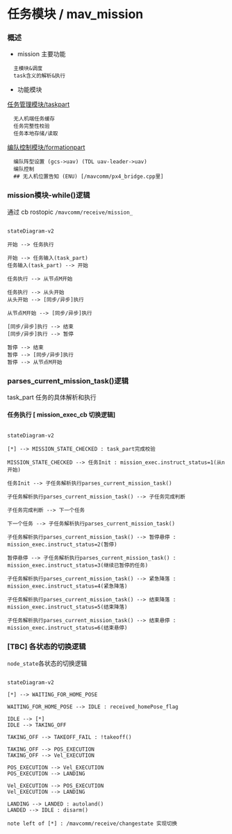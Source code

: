# 任务模块 / mav_mission

### 概述

- mission 主要功能   

```
  主模块&调度
  task含义的解析&执行
```

- 功能模块

[任务管理模块/taskpart](./doc/task.md)

```
  无人机端任务缓存 
  任务完整性校验
  任务本地存储/读取
```

[编队控制模块/formationpart](./doc/formation.md)

```
  编队阵型设置 (gcs->uav) (TDL uav-leader->uav)
  编队控制 
  ## 无人机位置告知 (ENU) [/mavcomm/px4_bridge.cpp里]
```


### mission模块-while()逻辑

通过 cb rostopic `/mavcomm/receive/mission_`

```Mermaid 

stateDiagram-v2 

开始 --> 任务执行 

开始 --> 任务输入(task_part) 
任务输入(task_part) --> 开始 

任务执行 --> 从节点M开始 

任务执行 --> 从头开始 
从头开始 --> [同步/异步]执行 

从节点M开始 --> [同步/异步]执行 

[同步/异步]执行 --> 结束 
[同步/异步]执行 --> 暂停 

暂停 --> 结束 
暂停 --> [同步/异步]执行 
暂停 --> 从节点M开始 

```

### parses_current_mission_task()逻辑 

task_part 任务的具体解析和执行




#### 任务执行 [ mission_exec_cb 切换逻辑]

```Mermaid

stateDiagram-v2

[*] --> MISSION_STATE_CHECKED : task_part完成校验

MISSION_STATE_CHECKED --> 任务Init : mission_exec.instruct_status=1(从n开始) 

任务Init --> 子任务解析执行parses_current_mission_task()

子任务解析执行parses_current_mission_task() --> 子任务完成判断

子任务完成判断 --> 下一个任务 

下一个任务 --> 子任务解析执行parses_current_mission_task()

子任务解析执行parses_current_mission_task() --> 暂停悬停 : mission_exec.instruct_status=2(暂停) 

暂停悬停 --> 子任务解析执行parses_current_mission_task() : mission_exec.instruct_status=3(继续已暂停的任务) 

子任务解析执行parses_current_mission_task() --> 紧急降落 : mission_exec.instruct_status=4(紧急降落) 

子任务解析执行parses_current_mission_task() --> 结束降落 : mission_exec.instruct_status=5(结束降落) 

子任务解析执行parses_current_mission_task() --> 结束悬停 : mission_exec.instruct_status=6(结束悬停)

```



### [TBC] 各状态的切换逻辑
`node_state`各状态的切换逻辑

```Mermaid

stateDiagram-v2

[*] --> WAITING_FOR_HOME_POSE

WAITING_FOR_HOME_POSE --> IDLE : received_homePose_flag 

IDLE --> [*]
IDLE --> TAKING_OFF

TAKING_OFF --> TAKEOFF_FAIL : !takeoff() 

TAKING_OFF --> POS_EXECUTION
TAKING_OFF --> Vel_EXECUTION

POS_EXECUTION --> Vel_EXECUTION
POS_EXECUTION --> LANDING

Vel_EXECUTION --> POS_EXECUTION
Vel_EXECUTION --> LANDING

LANDING --> LANDED : autoland()
LANDED --> IDLE : disarm()

note left of [*] : /mavcomm/receive/changestate 实现切换

```



